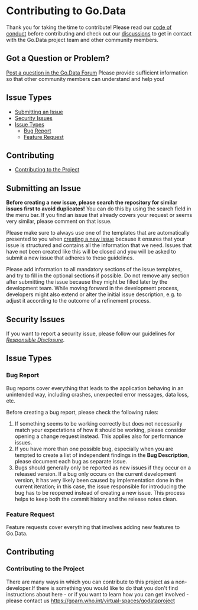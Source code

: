 # Contributing to Go.Data
Thank you for taking the time to contribute! Please read our
[code of conduct](./CODE_OF_CONDUCT.md) before contributing and check out our [discussions](https://goarn.who.int/virtual-spaces/godataproject) to get in contact with the Go.Data project team and other community members. 

## Got a Question or Problem?
[Post a question in the Go.Data Forum](https://goarn.who.int/virtual-spaces/godataproject)
Please provide sufficient information so that other community members can understand and help you! 

## Issue Types 
* [Submitting an Issue](#submitting-an-issue)
* [Security Issues](#security-issues)
* [Issue Types](#issue-types)
  * [Bug Report](#bug-report)
  * [Feature Request](#feature-request)
 
## Contributing
* [Contributing to the Project](#contributing-to-the-project)
 
## Submitting an Issue

**Before creating a new issue, please search the repository for similar issues first to avoid duplicates!** You can do this by using the search field in the menu bar. If you find an issue that already covers your request or seems very similar, please comment on that issue.

Please make sure to always use one of the templates that are automatically presented to you when [creating a new issue](https://github.com/WorldHealthOrganization/godata/issues/new/choose) because it ensures that your issue is structured and contains all the information that we need.
Issues that have not been created like this will be closed and you will be asked to submit a new issue that adheres to these guidelines.

Please add information to all mandatory sections of the issue templates, and try to fill in the optional sections if possible. Do not remove any section after submitting the issue because they might be filled later by the development team.
While moving forward in the development process, developers might also extend or alter the initial issue description, e.g. to adjust it according to the outcome of a refinement process.

## Security Issues

If you want to report a security issue, please follow our guidelines for [*Responsible Disclosure*](SECURITY.md).

## Issue Types

### Bug Report

Bug reports cover everything that leads to the application behaving in an unintended way, including crashes, unexpected error messages, data loss, etc.

Before creating a bug report, please check the following rules:

1. If something seems to be working correctly but does not necessarily match your expectations of how it should be working, please consider opening a change request instead. This applies also for performance issues.
2. If you have more than one possible bug, especially when you are tempted to create a list of independent findings in the **Bug Description**, please document each bug as separate issue.
3. Bugs should generally only be reported as new issues if they occur on a released version. If a bug only occurs on the current development version, it has very likely been caused by implementation done in the current iteration; in this case, the issue responsible for introducing the bug has to be reopened instead of creating a new issue.
This process helps to keep both the commit history and the release notes clean.

### Feature Request
Feature requests cover everything that involves adding new features to Go.Data. 


## Contributing

### Contributing to the Project
There are many ways in which you can contribute to this project as a non-developer.If there is something you would like to do that you don't find instructions about here - or if you want to learn how you can get involved - please contact us https://goarn.who.int/virtual-spaces/godataproject



